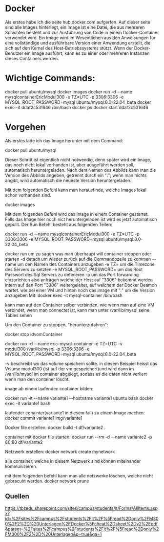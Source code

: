 # Docker

Als erstes habe ich die seite hub.docker.com aufgerfen. Auf dieser seite sind alle Images hinterlegt, ein Image ist eine Datei, die aus mehreren Schichten besteht und zur Ausführung von Code in einem Docker-Container verwendet wird. Ein Image wird im Wesentlichen aus den Anweisungen für eine vollständige und ausführbare Version einer Anwendung erstellt, die sich auf den Kernel des Host-Betriebssystems stützt. Wenn der Docker-Benutzer ein Image ausführt, kann es zu einer oder mehreren Instanzen dieses Containers werden.


# Wichtige Commands:

docker pull ubuntu/mysql
docker images
docker run -d --name mysqlcontainerEricModul300 -e TZ=UTC -p 3306:3306 -e MYSQL_ROOT_PASSWORD=mysql ubuntu/mysql:8.0-22.04_beta
docker exec -it ddaf2c531646 /bin/bash
docker ps
docker start ddaf2c531646

# Vorgehen
Als erstes lade ich das Image herunter mit dem Command:

docker pull ubuntu/mysql

Dieser Schritt ist eigentlich nicht notwendig, denn später wird ein Image, das noch nicht lokal vorhanden ist, aber ausgeführt werden soll, automatisch heruntergeladen. Nach dem Namen des Abbilds kann man die Version des Abbilds angeben, getrennt durch ein ":"; wenn man nichts angibt, wird automatisch die neueste Version heruntergeladen.

Mit dem folgenden Befehl kann man herausfinde, welche Images lokal schon vorhanden sind.

docker images

Mit dem folgenden Befehl wird das Image in einem Container gestartet. Falls das Image hier noch nict heruntergeladen ist wird es jetzt automatisch gepullt. Der Run Befehl besteht aus folgenden Teilen:

docker run -d --name mysqlcontainerEricModul300 -e TZ=UTC -p 3306:3306 -e MYSQL_ROOT_PASSWORD=mysql ubuntu/mysql:8.0-22.04_beta

docker run um zu sagen was man überhaupt will container stoppen oder starten
-d detach um wieder zurück auf die Commandozeile zu kommen
-- name um den Namen des Containers anzugeben
-e TZ= um die Timezone des Servers zu setzten
-e MYSQL_ROOT_PASSWORD= um das Root Passwort des Sql Servers zu definieren
-p um das Port forwarding einzurichten also anfragen welche der Host auf "3306" bekommt werden intern auf den Port "3306" weitergeleitet, auf welchem der Docker Deamon wartet. wie bei einer VM und hinten noch das image mit ":" um die Version anzugeben
Mit: docker exec -it mysql-container /bin/bash

kann man auf den Container selber verbinden, wie wenn man auf eine VM verbindet, wenn man connectet ist, kann man unter /var/lib/mysql seine Tables sehen

Um den Container zu stoppen, "herunterzufahren": 

docker stop idvomContainer


docker run -d --name eric-mysql-container -e TZ=UTC -v modul300:/var/lib/mysql -p 3306:3306 -e MYSQL_ROOT_PASSWORD=mysql ubuntu/mysql:8.0-22.04_beta

-v beschreibt wo das volume speichern sollte. in diesem Beispiel heisst das Volume modul300 (ist auf der vm gespeichert)und wird dann im /var/lib/mysql im container abgelegt, sodass es die daten nicht verliert wenn man den container löscht.  


image ab einem laufenden container bilden:

docker run -it --name variante1 --hostname variante1 ubuntu bash
docker exec -it variante1 bash

laufender conainter(variante1 in diesem fall) zu einem Image machen:
docker commit variante1 img/variante1


Docker file erstellen:
docker build -t df/variante2 .

container mit docker file starten:
docker run --rm -d --name variante2 -p 80:80 df/variante2

Netzwerk erstellen:
docker network create mynetwork

alle container, welche in diesem Netzwerk sind können miteinander kommunizieren. 

mit dem folgenden befehl kann man alle netzwerke löschen, welche nicht gebracuht werden. 
docker network prune





## Quellen
https://tbzedu.sharepoint.com/sites/campus/students/it/Forms/AllItems.aspx?id=%2Fsites%2Fcampus%2Fstudents%2Fit%2F%5Fread%2Donly%2FM300%2F2%2D%20Unterlagen%2FDocker%5Fcheat%2Dsheet%2Dv2%2Epdf&parent=%2Fsites%2Fcampus%2Fstudents%2Fit%2F%5Fread%2Donly%2FM300%2F2%2D%20Unterlagen&p=true&ga=1